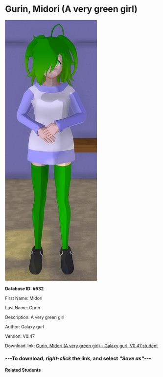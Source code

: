 # Gurin, Midori (A very green girl)

<img src="Files/Gurin, Midori (A very green girl).png" title="Gurin, Midori (A very green girl) - Galaxy gurl, V0.47">

**Database ID: #532**

First Name: Midori

Last Name: Gurin

Description: A very green girl

Author: Galaxy gurl

Version: V0.47

Download link: <a href="https://raw.githubusercontent.com/Arbiter1223/Daigaku-Gurashi-Custom-Students/master/Students/Files/Gurin%2C%20Midori%20(A%20very%20green%20girl)%20-%20Galaxy%20gurl%2C%20V0.47.student">Gurin, Midori (A very green girl) - Galaxy gurl, V0.47.student</a>

### ---**To download, _right-click_ the link, and select _"Save as"_**---

#### Related Students

